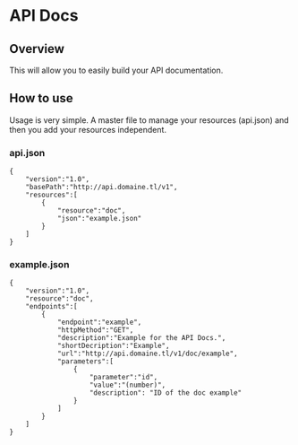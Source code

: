# API Docs

## Overview
This will allow you to easily build your API documentation.

## How to use
Usage is very simple. A master file to manage your resources (api.json) and then you add your resources independent.

### api.json
	{
		"version":"1.0",
		"basePath":"http://api.domaine.tl/v1",
		"resources":[
			{
				"resource":"doc",
				"json":"example.json"
			}
		]
	}

### example.json
	{
		"version":"1.0",
		"resource":"doc",
		"endpoints":[
			{
				"endpoint":"example",
				"httpMethod":"GET",
				"description":"Example for the API Docs.",
				"shortDecription":"Example",
				"url":"http://api.domaine.tl/v1/doc/example",
				"parameters":[
					{
						"parameter":"id",
						"value":"(number)",
						"description": "ID of the doc example"
					}
				]
			}
		]
	}